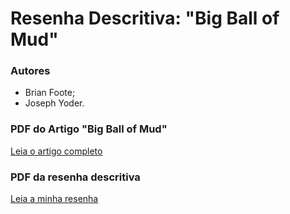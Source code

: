 # Resenha Descritiva: "Big Ball of Mud" 
### Autores
* Brian Foote;
* Joseph Yoder.

### PDF do Artigo "Big Ball of Mud"
[Leia o artigo completo](CONTRIBUTING.md)

### PDF da resenha descritiva
[Leia a minha resenha](CONTRIBUTING.md)
